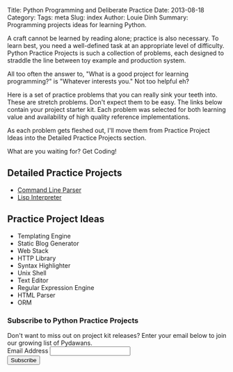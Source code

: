 Title: Python Programming and Deliberate Practice
Date: 2013-08-18
Category:
Tags: meta
Slug: index
Author: Louie Dinh
Summary: Programming projects ideas for learning Python.

A craft cannot be learned by reading alone; practice is also necessary.
To learn best, you need a well-defined task at an appropriate
level of difficulty. Python Practice Projects is such a collection of problems,
each designed to straddle the line between toy example and production system.

All too often the answer to, "What is a good project for learning programming?"
is "Whatever interests you." Not too helpful eh?

Here is a set of practice problems that you can really sink your teeth into. These are stretch 
problems. Don't expect them to be easy. The links below contain your project starter kit.
Each problem was selected for both learning value and availability of high quality reference
implementations. 

As each problem gets fleshed out, I'll move them from Practice Project Ideas into the Detailed Practice Projects section.

What are you waiting for? Get Coding!

Detailed Practice Projects
--------------------

* [Command Line Parser](|filename|/pages/command-line-parser.md)
* [Lisp Interpreter](|filename|/pages/lisp-interpreter.md)

Practice Project Ideas
----------------------
* Templating Engine
* Static Blog Generator
* Web Stack
* HTTP Library
* Syntax Highlighter
* Unix Shell
* Text Editor
* Regular Expression Engine
* HTML Parser
* ORM

<!-- Begin MailChimp Signup Form --> 
<div id="mc_embed_signup">
<form action="http://ldinh.us7.list-manage1.com/subscribe/post?u=8ca0c45c82ef713b79a588f83&amp;id=4de59dd00f" method="post" id="mc-embedded-subscribe-form" name="mc-embedded-subscribe-form" class="validate" target="_blank" novalidate>
    <h3>Subscribe to Python Practice Projects</h3>
    Don't want to miss out on project kit releases? Enter your email below to join our growing list of Pydawans.
    <div class="mc-field-group">
        <label for="mce-EMAIL">Email Address</label>
        <input type="email" value="" name="EMAIL" class="required email" id="mce-EMAIL">
    </div>
    <div id="mce-responses" class="clear">
        <div class="response" id="mce-error-response" style="display:none"></div>
        <div class="response" id="mce-success-response" style="display:none"></div>
    </div>  <div class="clear"><input type="submit" value="Subscribe" name="subscribe" id="mc-embedded-subscribe" class="button"></div>
</form>
</div>
<!--End mc_embed_signup-->

<br><br>

<!---
* [Command Line Parser](|filename|/pages/command-line-parser.md)
* [Templating Engine](|filename|/pages/templating-engine.md) - Incomplete
* [Lisp Interpreter](|filename|/pages/lisp-interpreter.md) - Incomplete
* [Web Server](|filename|/pages/web-server.md) - Incomplete
* [Static Blog Generator](|filename|/pages/static-blog-generator.md) - Incomplete
* [HTTP Library](|filename|/pages/http-library.md) - Incomplete
* [Syntax Highlighter](|filename|/pages/syntax-highlighter.md) - Incomplete
* [Unix Shell](|filename|/pages/unix-shell.md) - Incomplete
* [Text Editor](|filename|/pages/text-editor.md) - Incomplete
* [Regular Expression Engine](|filename|/pages/regular-expression-engine.md) - Incomplete
* [HTML Parser](|filename|/pages/HTML-parser.md) - Incomplete
* [ORM](|filename|/pages/ORM.md) - Incomplete
-->
